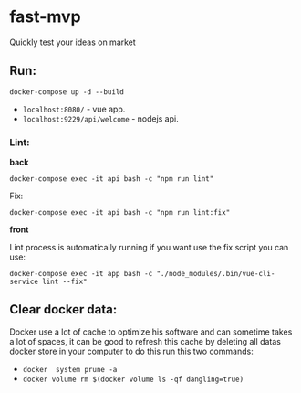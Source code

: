 # fast-mvp
Quickly test your ideas on market

## Run:
```
docker-compose up -d --build
```

* `localhost:8080/` - vue app.
* `localhost:9229/api/welcome` - nodejs api.

### Lint:
**back**
```
docker-compose exec -it api bash -c "npm run lint"
```

Fix:
```
docker-compose exec -it api bash -c "npm run lint:fix"
```

**front**

Lint process is automatically running if you want use the fix script you can use:
```
docker-compose exec -it app bash -c "./node_modules/.bin/vue-cli-service lint --fix"
```

## Clear docker data:
Docker use a lot of cache to optimize his software and can sometime takes a lot of spaces, it can be good to refresh this cache by deleting all datas docker store in your computer to do this run this two commands:

* `docker  system prune -a` 
* `docker volume rm $(docker volume ls -qf dangling=true)`
